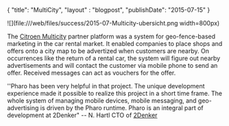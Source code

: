 {"title": "MultiCity","layout" : "blogpost","publishDate": "2015-07-15"}![](file:///web/files/success/2015-07-Multicity-ubersicht.png width=800px)The [Citroen Multicity](https://www.multicity-carsharing.de) partner platform was a system for geo-fence-based marketing in the car rental market. It enabled companies to place shops and offers onto a city map to be advertized when customers are nearby. On occurrences like the return of a rental car, the system will figure out nearby advertisements and will contact the customer via mobile phone to send an offer. Received messages can act as vouchers for the offer. ''Pharo has been very helpful in that project. The unique development experience made it possible to realize this project in a short time frame. The whole system of managing mobile devices, mobile messaging, and geo-advertising is driven by the Pharo runtime. Pharo is an integral part of development at 2Denker"  -- N. Hartl CTO of [2Denker](http://2denker.de)
